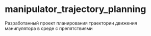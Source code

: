 # manipulator_trajectory_planning
Разработанный проект планирования траектории движения манипулятора в среде с препятствиями
